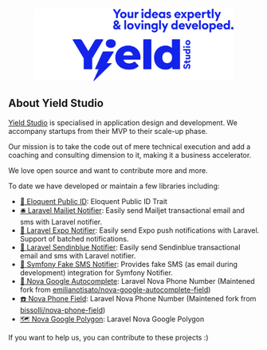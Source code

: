 <p align="center"><a href="https://yieldstudio.fr" target="_blank"><img alt="Yield Studio" src="https://github.com/YieldStudio/.github/blob/main/assets/images/logo.png" width="400"></a></p>

## About Yield Studio

[Yield Studio](https://yieldstudio.fr) is specialised in application design and development. We accompany startups from their MVP to their scale-up phase.

Our mission is to take the code out of mere technical execution and add a coaching and consulting dimension to it, making it a business accelerator.

We love open source and want to contribute more and more.

To date we have developed or maintain a few libraries including:

- [🔐 Eloquent Public ID](https://github.com/YieldStudio/eloquent-public-id): Eloquent Public ID Trait
- [🛎 Laravel Mailjet Notifier](https://github.com/YieldStudio/laravel-mailjet-notifier): Easily send Mailjet transactional email and sms with Laravel notifier.
- [📲 Laravel Expo Notifier](https://github.com/YieldStudio/laravel-expo-notifier): Easily send Expo push notifications with Laravel. Support of batched notifications.
- [🔹 Laravel Sendinblue Notifier](https://github.com/YieldStudio/laravel-sendinblue-notifier): Easily send Sendinblue transactional email and sms with Laravel notifier.
- [🔕 Symfony Fake SMS Notifier](https://github.com/YieldStudio/symfony-fake-sms-notifier): Provides fake SMS (as email during development) integration for Symfony Notifier.
- [📍 Nova Google Autocomplete](https://github.com/YieldStudio/nova-google-autocomplete): Laravel Nova Phone Number (Maintened fork from [emilianotisato/nova-google-autocomplete-field](https://github.com/emilianotisato/nova-google-autocomplete-field))
- [☎️ Nova Phone Field](https://github.com/YieldStudio/nova-phone-field): Laravel Nova Phone Number (Maintened fork from [bissolli/nova-phone-field](https://github.com/bissolli/nova-phone-field))
- [🗺 Nova Google Polygon](https://github.com/YieldStudio/nova-google-polygon): Laravel Nova Google Polygon

If you want to help us, you can contribute to these projects :)
